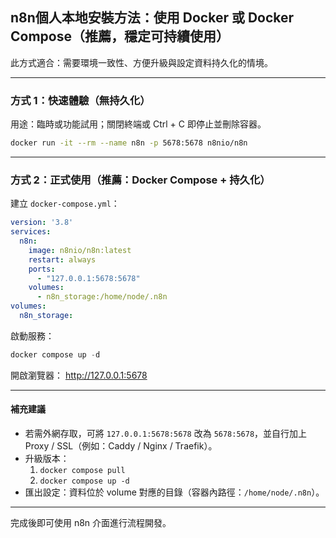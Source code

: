 ## n8n個人本地安裝方法：使用 Docker 或 Docker Compose（推薦，穩定可持續使用）

此方式適合：需要環境一致性、方便升級與設定資料持久化的情境。

---
### 方式 1：快速體驗（無持久化）
用途：臨時或功能試用；關閉終端或 Ctrl + C 即停止並刪除容器。

```bash
docker run -it --rm --name n8n -p 5678:5678 n8nio/n8n
```

---
### 方式 2：正式使用（推薦：Docker Compose + 持久化）
建立 `docker-compose.yml`：

```yaml
version: '3.8'
services:
  n8n:
    image: n8nio/n8n:latest
    restart: always
    ports:
      - "127.0.0.1:5678:5678"
    volumes:
      - n8n_storage:/home/node/.n8n
volumes:
  n8n_storage:
```

啟動服務：

```powershell
docker compose up -d
```

開啟瀏覽器：
http://127.0.0.1:5678

---
#### 補充建議
- 若需外網存取，可將 `127.0.0.1:5678:5678` 改為 `5678:5678`，並自行加上 Proxy / SSL（例如：Caddy / Nginx / Traefik）。
- 升級版本：
  1. `docker compose pull`
  2. `docker compose up -d`
- 匯出設定：資料位於 volume 對應的目錄（容器內路徑：`/home/node/.n8n`）。

---
完成後即可使用 n8n 介面進行流程開發。